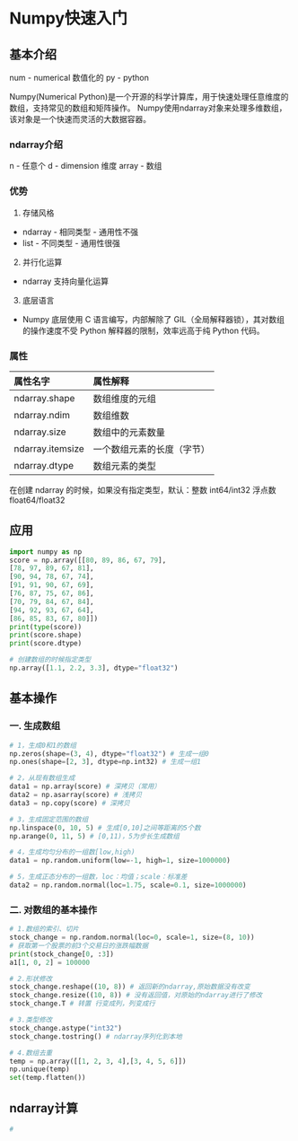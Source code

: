 # Numpy快速入门

## 基本介绍

num - numerical 数值化的
py - python 

Numpy(Numerical Python)是一个开源的科学计算库，用于快速处理任意维度的数组，支持常见的数组和矩阵操作。
Numpy使用ndarray对象来处理多维数组，该对象是一个快速而灵活的大数据容器。

### ndarray介绍

n - 任意个
d - dimension 维度
array - 数组

### 优势

1. 存储风格
  - ndarray - 相同类型 - 通用性不强
  - list - 不同类型 - 通用性很强
2. 并行化运算
  - ndarray 支持向量化运算
3. 底层语言
  - Numpy 底层使用 C 语言编写，内部解除了 GIL（全局解释器锁），其对数组的操作速度不受 Python 解释器的限制，效率远高于纯 Python 代码。

### 属性

| 属性名字 | 属性解释 |
| :-----| :----  |
| ndarray.shape | 数组维度的元组 |
| ndarray.ndim | 数组维数 |
| ndarray.size | 数组中的元素数量 |
| ndarray.itemsize	 | 一个数组元素的长度（字节） |
| ndarray.dtype | 数组元素的类型 |

在创建 ndarray 的时候，如果没有指定类型，默认：整数 int64/int32 浮点数 float64/float32

## 应用

```Python
import numpy as np
score = np.array([[80, 89, 86, 67, 79],
[78, 97, 89, 67, 81],
[90, 94, 78, 67, 74],
[91, 91, 90, 67, 69],
[76, 87, 75, 67, 86],
[70, 79, 84, 67, 84],
[94, 92, 93, 67, 64],
[86, 85, 83, 67, 80]])
print(type(score))
print(score.shape)
print(score.dtype)

# 创建数组的时候指定类型
np.array([1.1, 2.2, 3.3], dtype="float32")
```

## 基本操作

### 一. 生成数组
```Python
# 1，生成0和1的数组
np.zeros(shape=(3, 4), dtype="float32") # 生成一组0
np.ones(shape=[2, 3], dtype=np.int32) # 生成一组1

# 2，从现有数组生成
data1 = np.array(score) # 深拷贝（常用）
data2 = np.asarray(score) # 浅拷贝
data3 = np.copy(score) # 深拷贝

# 3，生成固定范围的数组
np.linspace(0, 10, 5) # 生成[0,10]之间等距离的5个数
np.arange(0, 11, 5) # [0,11)，5为步长生成数组

# 4，生成均匀分布的一组数[low,high)
data1 = np.random.uniform(low=-1, high=1, size=1000000)

# 5，生成正态分布的一组数，loc：均值；scale：标准差
data2 = np.random.normal(loc=1.75, scale=0.1, size=1000000)

```

### 二. 对数组的基本操作

```Python
# 1.数组的索引、切片
stock_change = np.random.normal(loc=0, scale=1, size=(8, 10))
# 获取第一个股票的前3个交易日的涨跌幅数据
print(stock_change[0, :3])
a1[1, 0, 2] = 100000

# 2.形状修改
stock_change.reshape((10, 8)) # 返回新的ndarray,原始数据没有改变
stock_change.resize((10, 8)) # 没有返回值，对原始的ndarray进行了修改
stock_change.T # 转置 行变成列，列变成行

# 3.类型修改
stock_change.astype("int32")
stock_change.tostring() # ndarray序列化到本地

# 4.数组去重
temp = np.array([[1, 2, 3, 4],[3, 4, 5, 6]])
np.unique(temp)
set(temp.flatten())

```

## ndarray计算

```Python
# 

```
